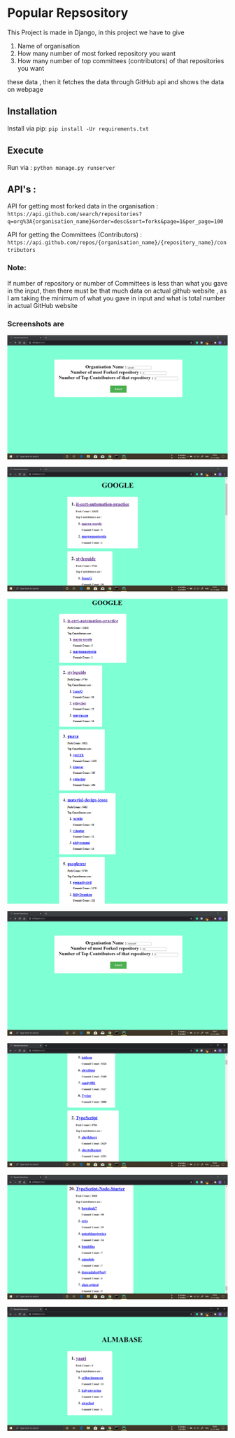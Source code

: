 # Popular Repsository
This Project is made in Django, in this project we have to give
1. Name of organisation
2. How many number of most forked repository you want
3. How many number of top committees (contributors) of that repositories you want

these data , then it fetches the data through GitHub api and shows the data on webpage

## Installation
Install via pip: `pip install -Ur requirements.txt`

## Execute
Run via : `python manage.py runserver`

## API's :
API for getting most forked data in the organisation : `https://api.github.com/search/repositories?q=org%3A{organisation_name}&order=desc&sort=forks&page=1&per_page=100`

API for getting the Committees (Contributors) : `https://api.github.com/repos/{organisation_name}/{repository_name}/contributors`
### Note:
If number of repository or number of Committees is less than what you gave in the input,
then there must be that much data on actual github website , 
as I am taking the minimum of what you gave in input and what is total number in actual GitHub website


### Screenshots are

![Screenshot](screenshots/p3.png)

![Screenshot](screenshots/p1.png) 

![Screenshot](screenshots/p2.png)

![Screenshot](screenshots/p4.png)

![Screenshot](screenshots/p5.png)

![Screenshot](screenshots/p6.png)

![Screenshot](screenshots/p7.png)
